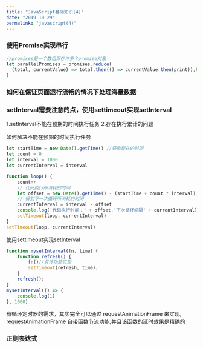 ```yaml
---
title: "JavaScript基础知识(4)"
date: "2019-10-29"
permalink: "javascript(4)"
---
```



### 使用Promise实现串行
```javascript
//promises是一个数组保存许多个promise对象
let parallelPromises = promises.reduce(
  (total, currentValue) => total.then(() => currentValue.then(print)),Promise.resolve()
)
```

### 如何在保证页面运行流畅的情况下处理海量数据



### setInterval需要注意的点，使用settimeout实现setInterval

1.setInterval不能在预期的时间执行任务
2.存在执行累计的问题

如何解决不能在预期的时间执行任务
```javascript
let startTime = new Date().getTime() //获取现在的时间
let count = 0 
let interval = 1000
let currentInterval = interval

function loop() {
    count++
    // 代码执行所消耗的时间
    let offset = new Date().getTime() - (startTime + count * interval);
    // 得到下一次循环所消耗的时间
    currentInterval = interval - offset
    console.log('代码执行时间：' + offset,'下次循环间隔' + currentInterval)
    setTimeout(loop, currentInterval)
}
setTimeout(loop, currentInterval)
```
使用settimeout实现setInterval
```javascript
function mysetInterval(fn, time) {
    function refresh() {
        fn()//具体功能实现
        setTimeout(refresh, time);
    }
    refresh();
}
mysetInterval(() => {
    console.log(1)
}, 1000)
```
有循环定时器的需求，其实完全可以通过 requestAnimationFrame 来实现,
requestAnimationFrame 自带函数节流功能,并且该函数的延时效果是精确的

### 正则表达式


